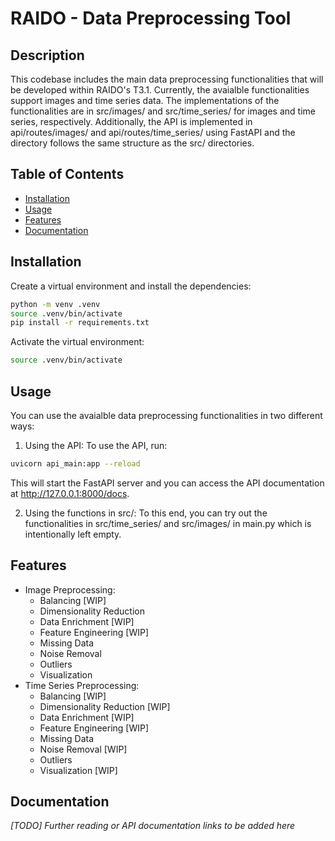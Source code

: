# RAIDO - Data Preprocessing Tool

## Description
This codebase includes the main data preprocessing functionalities that will be developed within RAIDO's T3.1. Currently, the avaialble functionalities
support images and time series data. The implementations of the functionalities are in src/images/ and src/time_series/ for images and time series, respectively.
Additionally, the API is implemented in api/routes/images/ and api/routes/time_series/ using FastAPI and the directory follows the same structure as the src/ directories.

## Table of Contents
- [Installation](#installation)
- [Usage](#usage)
- [Features](#features)
- [Documentation](#documentation)

## Installation
Create a virtual environment and install the dependencies:
```bash
python -m venv .venv
source .venv/bin/activate
pip install -r requirements.txt
```

Activate the virtual environment:
```bash
source .venv/bin/activate
```

## Usage
You can use the avaialble data preprocessing functionalities in two different ways:

1. Using the API: To use the API, run:
```bash
uvicorn api_main:app --reload
```
This will start the FastAPI server and you can access the API documentation at http://127.0.0.1:8000/docs.

2. Using the functions in src/: To this end, you can try out the functionalities in src/time_series/ and src/images/ in main.py which is intentionally left empty.


## Features
- Image Preprocessing:
    - Balancing [WIP]
    - Dimensionality Reduction
    - Data Enrichment [WIP]
    - Feature Engineering [WIP]
    - Missing Data
    - Noise Removal
    - Outliers
    - Visualization
- Time Series Preprocessing:
    - Balancing [WIP]
    - Dimensionality Reduction [WIP]
    - Data Enrichment [WIP]
    - Feature Engineering [WIP]
    - Missing Data
    - Noise Removal [WIP]
    - Outliers
    - Visualization [WIP]

## Documentation
*[TODO] Further reading or API documentation links to be added here*
